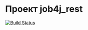 # Проект job4j_rest

[![Build Status](https://app.travis-ci.com/AzatIdrisov/rest.svg?branch=main)](https://app.travis-ci.com/AzatIdrisov/rest)
